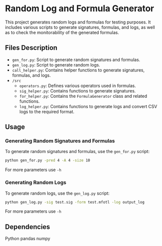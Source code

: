 # Random Log and Formula Generator

This project generates random logs and formulas for testing purposes. It includes various scripts to generate signatures, formulas, and logs, as well as to check the monitorability of the generated formulas.

## Files Description

- `gen_for.py`: Script to generate random signatures and formulas.
- `gen_log.py`: Script to generate random logs.
- `call_helper.py`: Contains helper functions to generate signatures, formulas, and logs.
- `/src`
    - `operators.py`: Defines various operators used in formulas.
    - `sig_helper.py`: Contains functions to generate signatures.
    - `for_helper.py`: Contains the `FormulaGenerator` class and related functions.
    - `log_helper.py`: Contains functions to generate logs and convert CSV logs to the required format.

## Usage

### Generating Random Signatures and Formulas

To generate random signatures and formulas, use the `gen_for.py` script:

```sh
python gen_for.py -pred 4 -A 4 -size 10
```
For more parameters use `-h`

### Generating Random Logs

To generate random logs, use the `gen_log.py` script:

```sh
python gen_log.py -sig test.sig -form test.mfotl -log output_log
```
For more parameters use `-h`

## Dependencies
Python
pandas
numpy